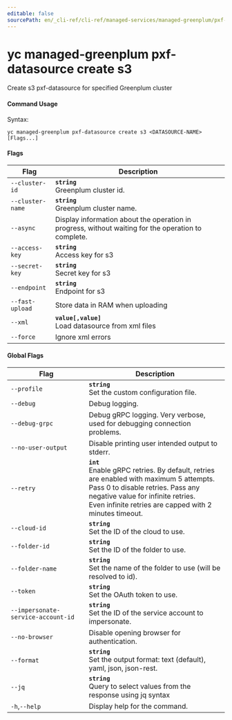 ```yaml
---
editable: false
sourcePath: en/_cli-ref/cli-ref/managed-services/managed-greenplum/pxf-datasource/create/s3.md
---
```


# yc managed-greenplum pxf-datasource create s3

Create s3 pxf-datasource for specified Greenplum cluster

#### Command Usage

Syntax: 

`yc managed-greenplum pxf-datasource create s3 <DATASOURCE-NAME> [Flags...]`

#### Flags

| Flag | Description |
|----|----|
|`--cluster-id`|<b>`string`</b><br/>Greenplum cluster id.|
|`--cluster-name`|<b>`string`</b><br/>Greenplum cluster name.|
|`--async`|Display information about the operation in progress, without waiting for the operation to complete.|
|`--access-key`|<b>`string`</b><br/>Access key for s3|
|`--secret-key`|<b>`string`</b><br/>Secret key for s3|
|`--endpoint`|<b>`string`</b><br/>Endpoint for s3|
|`--fast-upload`|Store data in RAM when uploading|
|`--xml`|<b>`value[,value]`</b><br/>Load datasource from xml files|
|`--force`|Ignore xml errors|

#### Global Flags

| Flag | Description |
|----|----|
|`--profile`|<b>`string`</b><br/>Set the custom configuration file.|
|`--debug`|Debug logging.|
|`--debug-grpc`|Debug gRPC logging. Very verbose, used for debugging connection problems.|
|`--no-user-output`|Disable printing user intended output to stderr.|
|`--retry`|<b>`int`</b><br/>Enable gRPC retries. By default, retries are enabled with maximum 5 attempts.<br/>Pass 0 to disable retries. Pass any negative value for infinite retries.<br/>Even infinite retries are capped with 2 minutes timeout.|
|`--cloud-id`|<b>`string`</b><br/>Set the ID of the cloud to use.|
|`--folder-id`|<b>`string`</b><br/>Set the ID of the folder to use.|
|`--folder-name`|<b>`string`</b><br/>Set the name of the folder to use (will be resolved to id).|
|`--token`|<b>`string`</b><br/>Set the OAuth token to use.|
|`--impersonate-service-account-id`|<b>`string`</b><br/>Set the ID of the service account to impersonate.|
|`--no-browser`|Disable opening browser for authentication.|
|`--format`|<b>`string`</b><br/>Set the output format: text (default), yaml, json, json-rest.|
|`--jq`|<b>`string`</b><br/>Query to select values from the response using jq syntax|
|`-h`,`--help`|Display help for the command.|

